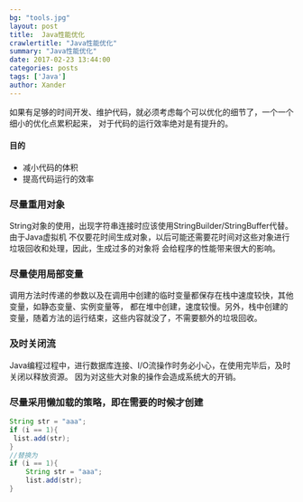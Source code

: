 ```yaml
---
bg: "tools.jpg"
layout: post
title:  Java性能优化
crawlertitle: "Java性能优化"
summary: "Java性能优化"
date: 2017-02-23 13:44:00
categories: posts
tags: ['Java']
author: Xander
---
```


如果有足够的时间开发、维护代码，就必须考虑每个可以优化的细节了，一个一个细小的优化点累积起来，
对于代码的运行效率绝对是有提升的。

#### 目的
* 减小代码的体积
* 提高代码运行的效率

### 尽量重用对象

String对象的使用，出现字符串连接时应该使用StringBuilder/StringBuffer代替。由于Java虚拟机
不仅要花时间生成对象，以后可能还需要花时间对这些对象进行垃圾回收和处理，因此，生成过多的对象将
会给程序的性能带来很大的影响。

### 尽量使用局部变量

调用方法时传递的参数以及在调用中创建的临时变量都保存在栈中速度较快，其他变量，如静态变量、实例变量等，
都在堆中创建，速度较慢。另外，栈中创建的变量，随着方法的运行结束，这些内容就没了，不需要额外的垃圾回收。

### 及时关闭流

Java编程过程中，进行数据库连接、I/O流操作时务必小心，在使用完毕后，及时关闭以释放资源。
因为对这些大对象的操作会造成系统大的开销。

### 尽量采用懒加载的策略，即在需要的时候才创建

```java
String str = "aaa";
if (i == 1){
 list.add(str);
}
//替换为
if (i == 1){
    String str = "aaa";
    list.add(str);
}
```




